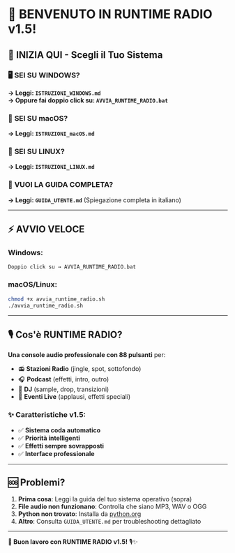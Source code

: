 # 🎉 BENVENUTO IN RUNTIME RADIO v1.5!

## 🎯 INIZIA QUI - Scegli il Tuo Sistema

### 🖥️ **SEI SU WINDOWS?**
**→ Leggi: `ISTRUZIONI_WINDOWS.md`**  
**→ Oppure fai doppio click su: `AVVIA_RUNTIME_RADIO.bat`**

### 🍎 **SEI SU macOS?**  
**→ Leggi: `ISTRUZIONI_macOS.md`**

### 🐧 **SEI SU LINUX?**
**→ Leggi: `ISTRUZIONI_LINUX.md`**

### 📖 **VUOI LA GUIDA COMPLETA?**
**→ Leggi: `GUIDA_UTENTE.md`** (Spiegazione completa in italiano)

---

## ⚡ AVVIO VELOCE

### Windows:
```
Doppio click su → AVVIA_RUNTIME_RADIO.bat
```

### macOS/Linux:
```bash
chmod +x avvia_runtime_radio.sh
./avvia_runtime_radio.sh
```

---

## 🎙️ Cos'è RUNTIME RADIO?

**Una console audio professionale con 88 pulsanti** per:
- 📻 **Stazioni Radio** (jingle, spot, sottofondo)
- 🎧 **Podcast** (effetti, intro, outro)  
- 🎵 **DJ** (sample, drop, transizioni)
- 🎪 **Eventi Live** (applausi, effetti speciali)

### ✨ Caratteristiche v1.5:
- ✅ **Sistema coda automatico**
- ✅ **Priorità intelligenti** 
- ✅ **Effetti sempre sovrapposti**
- ✅ **Interface professionale**

---

## 🆘 Problemi?

1. **Prima cosa**: Leggi la guida del tuo sistema operativo (sopra)
2. **File audio non funzionano**: Controlla che siano MP3, WAV o OGG
3. **Python non trovato**: Installa da [python.org](https://www.python.org/downloads/)
4. **Altro**: Consulta `GUIDA_UTENTE.md` per troubleshooting dettagliato

---

**🚀 Buon lavoro con RUNTIME RADIO v1.5!** 🎙️✨ 